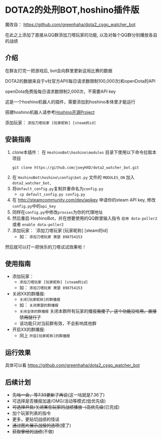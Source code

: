 # DOTA2的处刑BOT,hoshino插件版
魔改自： https://github.com/greenhaha/dota2_csgo_watcher_bot

在此之上添加了直接从QQ群添加刀塔玩家的功能, 以及对每个QQ群分别播放各自的战绩

## 介绍
在群友打完一把游戏后, bot会向群里更新这局比赛的数据

DOTA2的数据来自于v社官方API(每日请求数限制100,000次)和openDota的API

openDota免费版每日请求数限制2,000次，不需要API key

这是一个hoshino机器人的插件，需要添加到hoshino本体里才能运行

搭建hoshino机器人请参考[Hoshino开源Project](https://github.com/Ice-Cirno/HoshinoBot)

添加玩家： `添加刀塔玩家 [玩家昵称] [steam的id]`

## 安装指南
1. clone本插件： 在 `HoshinoBot\hoshino\modules` 目录下使用以下命令拉取本项目
    ```
    git clone https://github.com/joeyHXD/dota2_watcher_bot.git
    ```
2. 在 `HoshinoBot\hoshino\config\bot.py` 文件的 `MODULES_ON` 加入 `dota2_watcher_bot,`
3. 将`default_config.py`复制并重命名为`config.py`
    - `cp default_config.py config.py`
4. 在 http://steamcommunity.com/dev/apikey 申请你的steam API key, 修改`config.py`中的`api_key`
5. 同样在`config.py`中修改`proxies`为你的代理地址
6. 然后重启 HoshinoBot，并在想要使用的QQ群里输入指令 `启用 dota-poller2` 或者 `enable dota-poller2`
7. 添加玩家： `添加刀塔玩家 [玩家昵称] [steam的id]
    - 如： `添加刀塔玩家 萧瑟 898754153`

然后就可以打一把快乐的刀塔试试效果啦！

## 使用指南
- 添加玩家： 
    - `添加刀塔玩家 [玩家昵称] [steam的id]`
    - 如： `添加刀塔玩家 萧瑟 898754153`
- 关闭XX的群播报: 
    - `关闭[玩家昵称]的群播报`
    - 如： `关闭萧瑟的群播报`
    - `关闭全体的群播报` 关闭本群所有玩家的播报~~我傻了，这个功能没啥用，直接禁用就行了~~
    - 该功能只对当前群有效，不会影响其他群
- 开启XX的群播报:
    - 同上 `开启[玩家昵称]的群播报`

## 运行效果
具体可以看 https://github.com/greenhaha/dota2_csgo_watcher_bot

## 后续计划
- ~~先咕一会，等7.33更新了再说~~(这一咕就是7.36了)
- 可选择是否播报加速/OMG/活动等模式(低优先级)
- ~~可选择开启/关闭某些玩家的战绩播放（高优先级~~(已完成)
- 加个玩家列表的指令
- 更多，更贴切战绩的怪话
- ~~通过图片展示战报的选项~~(摸了)
- ~~获取曾经的战绩~~(不做)